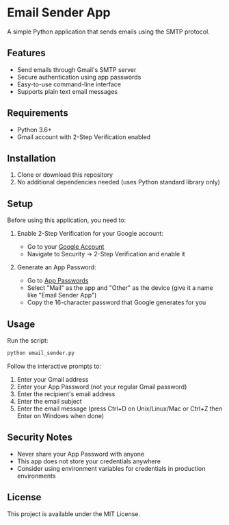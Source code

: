 # Email Sender App

A simple Python application that sends emails using the SMTP protocol.

## Features

- Send emails through Gmail's SMTP server
- Secure authentication using app passwords
- Easy-to-use command-line interface
- Supports plain text email messages

## Requirements

- Python 3.6+
- Gmail account with 2-Step Verification enabled

## Installation

1. Clone or download this repository
2. No additional dependencies needed (uses Python standard library only)

## Setup

Before using this application, you need to:

1. Enable 2-Step Verification for your Google account:
   - Go to your [Google Account](https://myaccount.google.com/)
   - Navigate to Security → 2-Step Verification and enable it

2. Generate an App Password:
   - Go to [App Passwords](https://myaccount.google.com/apppasswords)
   - Select "Mail" as the app and "Other" as the device (give it a name like "Email Sender App")
   - Copy the 16-character password that Google generates for you

## Usage

Run the script:

```bash
python email_sender.py
```

Follow the interactive prompts to:
1. Enter your Gmail address
2. Enter your App Password (not your regular Gmail password)
3. Enter the recipient's email address
4. Enter the email subject
5. Enter the email message (press Ctrl+D on Unix/Linux/Mac or Ctrl+Z then Enter on Windows when done)

## Security Notes

- Never share your App Password with anyone
- This app does not store your credentials anywhere
- Consider using environment variables for credentials in production environments

## License

This project is available under the MIT License.
